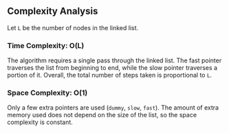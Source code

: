 ## Complexity Analysis

Let `L` be the number of nodes in the linked list.

### Time Complexity: O(L)

The algorithm requires a single pass through the linked list. The fast pointer traverses the list from beginning to end, while the slow pointer traverses a portion of it. Overall, the total number of steps taken is proportional to `L`.

### Space Complexity: O(1)

Only a few extra pointers are used (`dummy`, `slow`, `fast`). The amount of extra memory used does not depend on the size of the list, so the space complexity is constant.
